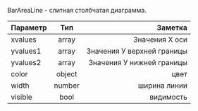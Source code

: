 BarAreaLine - слитная столбчатая диаграмма.

| Параметр  | Тип      | Заметка   |
| --------- |:--------:| ---------:|
| xvalues     | array   | Значения Х оси |
| yvalues1     | array   | Значения У верхней границы |
| yvalues2     | array   | Значения У нижней границы |
| color     | object   | цвет |
| width     | number   | ширина линии |
| visible     | bool   | видимость |